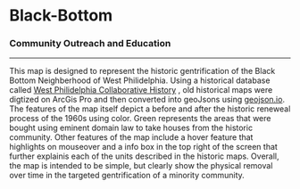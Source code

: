 # Black-Bottom

### Community Outreach and Education

---

This map is designed to represent the historic gentrification of the Black Bottom Neighberhood of West Philidelphia.
Using a historical database called [West Philidelphia Collaborative History](https://collaborativehistory.gse.upenn.edu/decades/1960s) , old historical maps were digtized on ArcGis Pro and then converted into geoJsons using [geojson.io](https://geojson.io/#map=2/0/20).
The features of the map itself depict a before and after the historic reneweal process of the 1960s using color. Green represents the areas that were bought using eminent domain law to take houses from the historic community.
Other features of the map include a hover feature that highlights on mouseover and a info box in the top right of the screen that further explainis each of the units described in the historic maps.
Overall, the map is intended to be simple, but clearly show the physical removal over time in the targeted gentrification of a minority community.
